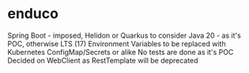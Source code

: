 # enduco
Spring Boot - imposed, Helidon or Quarkus to consider
Java 20 - as it's POC, otherwise LTS (17)
Environment Variables to be replaced with Kubernetes ConfigMap/Secrets or alike
No tests are done as it's POC
Decided on WebClient as RestTemplate will be deprecated